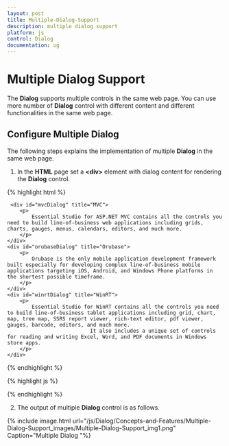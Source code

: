 ```yaml
---
layout: post
title: Multiple-Dialog-Support
description: multiple dialog support
platform: js
control: Dialog
documentation: ug
---
```


# Multiple Dialog Support

The **Dialog** supports multiple controls in the same web page. You can use more number of **Dialog** control with different content and different functionalities in the same web page.

## Configure Multiple Dialog

The following steps explains the implementation of multiple **Dialog** in the same web page. 

1. In the **HTML** page set a **&lt;div&gt;** element with dialog content for rendering the **Dialog** control. 

{% highlight html %}

     <div id="mvcDialog" title="MVC">
        <p>
            Essential Studio for ASP.NET MVC contains all the controls you need to build line-of-business web applications including grids, charts, gauges, menus, calendars, editors, and much more.
        </p>
    </div>
    <div id="orubaseDialog" title="Orubase">
        <p>
            Orubase is the only mobile application development framework built especially for developing complex line-of-business mobile applications targeting iOS, Android, and Windows Phone platforms in the shortest possible timeframe. 
        </p>
    </div>
    <div id="winrtDialog" title="WinRT">
        <p>
            Essential Studio for WinRT contains all the controls you need to build line-of-business tablet applications including grid, chart, map, tree map, SSRS report viewer, rich-text editor, pdf viewer, gauges, barcode, editors, and much more. 
                               It also includes a unique set of controls for reading and writing Excel, Word, and PDF documents in Windows store apps.
        </p>
    </div>

{% endhighlight %}

{% highlight js %}

<script type="text/javascript">
// Write multiple Dialog control in a single web page
    $("#mvcDialog").ejDialog({ position: { X: 20, Y: 26 } });
    $("#orubaseDialog").ejDialog({ position: { X: 521, Y: 20 } });
    $("#winrtDialog").ejDialog({ position: { X: 296, Y: 207 } });
</script>

{% endhighlight %}

2. The output of multiple **Dialog** control is as follows.

{% include image.html url="/js/Dialog/Concepts-and-Features/Multiple-Dialog-Support_images/Multiple-Dialog-Support_img1.png" Caption="Multiple Dialog                                                                                            "%}

